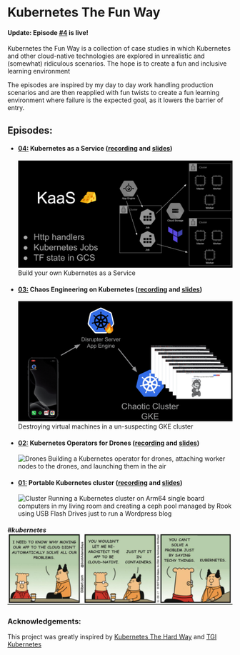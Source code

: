 # Kubernetes The Fun Way

#### Update: Episode [#4](04-kubernetes-as-a-service/) is live!

Kubernetes the Fun Way is a collection of case studies in which Kubernetes and other cloud-native technologies are explored in unrealistic and (somewhat) ridiculous scenarios. The hope is to create a fun and inclusive learning environment

The episodes are inspired by my day to day work handling production scenarios and are then reapplied with fun twists to create a fun learning environment where failure is the expected goal, as it lowers the barrier of entry.

## Episodes:

- #### [04:](04-kubernetes-as-a-service/) Kubernetes as a Service ([recording](https://www.youtube.com/watch?v=cZEcdTOwV-A&feature=youtu.be&t=18200) and [slides](https://docs.google.com/presentation/d/1d7i4DqIV4K--jqLNlZVVJlSgOWu0HeSgVMHnaZtIPlc/edit))

  ![KaaS](04-kubernetes-as-a-service/images/kaas.png)
  Build your own Kubernetes as a Service

- #### [03:](03-chaos-engineering-on-kubernetes/) Chaos Engineering on Kubernetes ([recording](https://www.youtube.com/watch?v=5JLOkjbkNg4) and [slides](https://docs.google.com/presentation/d/1jSparcqR4NsaG4yOnEbE7AxnNnr1xLVwkIBjbfKzc4k/edit?usp=sharing))

  ![Chaos](03-chaos-engineering-on-kubernetes/images/chaos.gif)
  Destroying virtual machines in a un-suspecting GKE cluster

- #### [02:](02-kubernetes-operator-for-drones/) Kubernetes Operators for Drones ([recording](https://www.youtube.com/watch?v=JPVgxnsvOs0) and [slides](https://docs.google.com/presentation/d/1VVZ1QPbae4Pnqr-sKEO4knL-2mwz-ijWt-AhJGu6EYQ/edit?usp=sharing))

  ![Drones](02-kubernetes-operator-for-drones/images/drones.gif)
  Building a Kubernetes operator for drones, attaching worker nodes to the drones, and launching them in the air

- #### [01:](01-portable-kubernetes-cluster/) Portable Kubernetes cluster ([recording](https://www.youtube.com/watch?v=83oLS3mP7XQ) and [slides](https://docs.google.com/presentation/d/1RdEzRpNtCz1NRyWGr8kKeqVn6NNrAXfzvX8qxi4BanY/edit?usp=sharing))

  ![Cluster](01-portable-kubernetes-cluster/images/cluster.gif)
  Running a Kubernetes cluster on Arm64 single board computers in my living room and creating a ceph pool managed by Rook using USB Flash Drives just to run a Wordpress blog

##### #kubernetes ![Dilbert](XX-random/dilbert.jpeg)

### Acknowledgements:

This project was greatly inspired by [Kubernetes The Hard Way](https://github.com/kelseyhightower/kubernetes-the-hard-way) and [TGI Kubernetes](https://github.com/vmware-tanzu/tgik)
